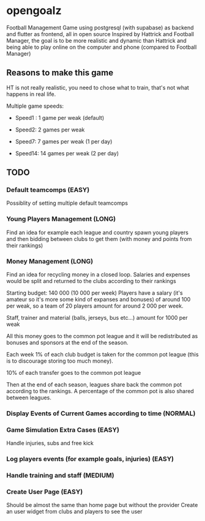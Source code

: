 # opengoalz

Football Management Game using postgresql (with supabase) as backend and flutter as frontend, all in open source
Inspired by Hattrick and Football Manager, the goal is to be more realistic and dynamic than Hattrick and being able to play online on the computer and phone (compared to Football Manager)

## Reasons to make this game

HT is not really realistic, you need to chose what to train, that's not what happens in real life.

Multiple game speeds:

- Speed1 : 1 game per weak (default)

- Speed2: 2 games per weak

- Speed7: 7 games per weak (1 per day)

- Speed14: 14 games per weak (2 per day)

## TODO

### Default teamcomps (EASY)

Possiblity of setting multiple default teamcomps

### Young Players Management (LONG)

Find an idea for example each league and country spawn young players and then bidding between clubs to get them (with money and points from their rankings)

### Money Management (LONG)

Find an idea for recycling money in a closed loop. Salaries and expenses would be split and returned to the clubs according to their rankings

Starting budget: 140 000 (10 000 per week)
Players have a salary (it's amateur so it's more some kind of expanses and bonuses) of around 100 per weak, so a team of 20 players amount for around 2 000 per week.

Staff, trainer and material (balls, jerseys, bus etc...) amount for 1000 per weak

All this money goes to the common pot league and it will be redistributed as bonuses and sponsors at the end of the season.

Each week 1% of each club budget is taken for the common pot league (this is to discourage storing too much money).

10% of each transfer goes to the common pot league

Then at the end of each season, leagues share back the common pot according to the rankings. A percentage of the common pot is also shared between leagues.

### Display Events of Current Games according to time (NORMAL)

### Game Simulation Extra Cases (EASY)

Handle injuries, subs and free kick

### Log players events (for example goals, injuries) (EASY)

### Handle training and staff (MEDIUM)

### Create User Page (EASY)

Should be almost the same than home page but without the provider
Create an user widget from clubs and players to see the user
